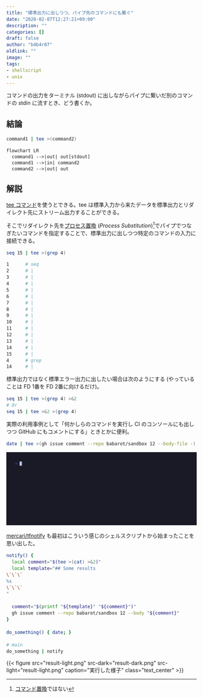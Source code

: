 ```yaml
---
title: "標準出力に出しつつ、パイプ先のコマンドにも繋ぐ"
date: "2020-02-07T12:27:21+09:00"
description: ""
categories: []
draft: false
author: "b4b4r07"
oldlink: ""
image: ""
tags:
- shellscript
- unix
---
```


コマンドの出力をターミナル (stdout) に出しながらパイプに繋いだ別のコマンドの stdin に流すとき、どう書くか。

## 結論

```bash
command1 | tee >(command2)
```

```mermaid
flowchart LR
  command1 -->|out| out[stdout]
  command1 -->|in| command2
  command2 -->|out| out
```


## 解説

[tee コマンド](http://man7.org/linux/man-pages/man1/tee.1.html)を使うとできる。tee は標準入力から来たデータを標準出力とリダイレクト先にストリーム出力することができる。

そこでリダイレクト先を[プロセス置換](https://www.tldp.org/LDP/abs/html/process-sub.html) (_Process Substitution_)[^1]でパイプでつなぎたいコマンドを指定することで、標準出力に出しつつ特定のコマンドの入力に接続できる。

```bash
seq 15 | tee >(grep 4)
```

```bash
1      # seq
2      # |
3      # |
4      # |
5      # |
6      # |
7      # |
8      # |
9      # |
10     # |
11     # |
12     # |
13     # |
14     # |
15     # |
4      # grep
14     # |
```

標準出力ではなく標準エラー出力に出したい場合は次のようにする (やっていることは FD 1番を FD 2番に向けるだけ)。

```bash
seq 15 | tee >(grep 4) >&2
# Or
seq 15 | tee >&2 >(grep 4)
```


実際の利用事例として「何かしらのコマンドを実行し CI のコンソールにも出しつつ GitHub にもコメントにする」ときとかに便利。

```bash
date | tee >(gh issue comment --repo babarot/sandbox 12 --body-file -)
```

![](demo.gif)

[mercari/tfnotify](https://github.com/mercari/tfnotify) も最初はこういう感じのシェルスクリプトから始まったことを思い出した。

```bash
notify() {
  local comment="$(tee >(cat) >&2)"
  local template="## Some results
\`\`\`
%s
\`\`\`
"

  comment="$(printf "${template}" "${comment}")"
  gh issue comment --repo babarot/sandbox 12 --body "${comment}"
}

do_something() { date; }

# main
do_something | notify
```

{{< figure
src="result-light.png"
src-dark="result-dark.png"
src-light="result-light.png"
caption="実行した様子"
class="text_center" >}}

[^1]: [コマンド置換](https://www.gnu.org/software/bash/manual/html_node/Command-Substitution.html)ではない
